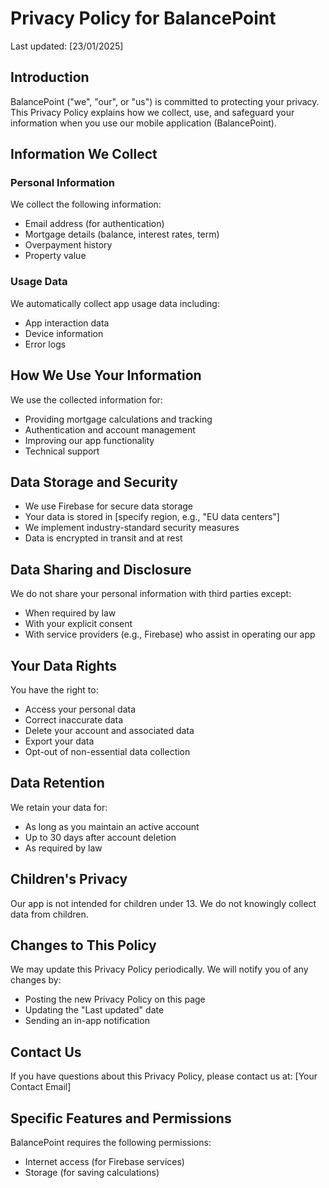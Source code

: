 # Privacy Policy for BalancePoint

Last updated: [23/01/2025]

## Introduction
BalancePoint ("we", "our", or "us") is committed to protecting your privacy. This Privacy Policy explains how we collect, use, and safeguard your information when you use our mobile application (BalancePoint).

## Information We Collect

### Personal Information
We collect the following information:
- Email address (for authentication)
- Mortgage details (balance, interest rates, term)
- Overpayment history
- Property value

### Usage Data
We automatically collect app usage data including:
- App interaction data
- Device information
- Error logs

## How We Use Your Information
We use the collected information for:
- Providing mortgage calculations and tracking
- Authentication and account management
- Improving our app functionality
- Technical support

## Data Storage and Security
- We use Firebase for secure data storage
- Your data is stored in [specify region, e.g., "EU data centers"]
- We implement industry-standard security measures
- Data is encrypted in transit and at rest

## Data Sharing and Disclosure
We do not share your personal information with third parties except:
- When required by law
- With your explicit consent
- With service providers (e.g., Firebase) who assist in operating our app

## Your Data Rights
You have the right to:
- Access your personal data
- Correct inaccurate data
- Delete your account and associated data
- Export your data
- Opt-out of non-essential data collection

## Data Retention
We retain your data for:
- As long as you maintain an active account
- Up to 30 days after account deletion
- As required by law

## Children's Privacy
Our app is not intended for children under 13. We do not knowingly collect data from children.

## Changes to This Policy
We may update this Privacy Policy periodically. We will notify you of any changes by:
- Posting the new Privacy Policy on this page
- Updating the "Last updated" date
- Sending an in-app notification

## Contact Us
If you have questions about this Privacy Policy, please contact us at:
[Your Contact Email]

## Specific Features and Permissions
BalancePoint requires the following permissions:
- Internet access (for Firebase services)
- Storage (for saving calculations)
